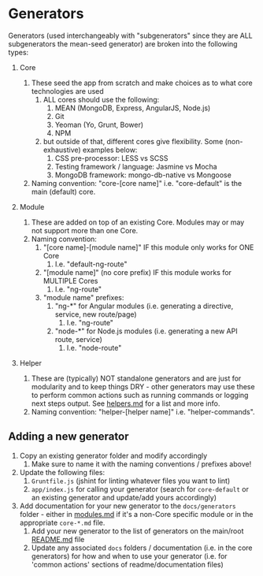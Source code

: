 # Generators

Generators (used interchangeably with "subgenerators" since they are ALL subgenerators the mean-seed generator) are broken into the following types:

1. Core
	1. These seed the app from scratch and make choices as to what core technologies are used
		1. ALL cores should use the following:
			1. MEAN (MongoDB, Express, AngularJS, Node.js)
			2. Git
			3. Yeoman (Yo, Grunt, Bower)
			4. NPM
		2. but outside of that, different cores give flexibility. Some (non-exhaustive) examples below:
			1. CSS pre-processor: LESS vs SCSS
			2. Testing framework / language: Jasmine vs Mocha
			3. MongoDB framework: mongo-db-native vs Mongoose
	2. Naming convention: "core-[core name]" i.e. "core-default" is the main (default) core.
	
2. Module
	1. These are added on top of an existing Core. Modules may or may not support more than one Core.
	2. Naming convention:
		1. "[core name]-[module name]" IF this module only works for ONE Core
			1. I.e. "default-ng-route"
		2. "[module name]" (no core prefix) IF this module works for MULTIPLE Cores
			1. I.e. "ng-route"
		3. "module name" prefixes:
			1. "ng-*" for Angular modules (i.e. generating a directive, service, new route/page)
				1. I.e. "ng-route"
			2. "node-*" for Node.js modules (i.e. generating a new API route, service)
				1. I.e. "node-route"
				
3. Helper
	1. These are (typically) NOT standalone generators and are just for modularity and to keep things DRY - other generators may use these to perform common actions such as running commands or logging next steps output. See [helpers.md](helpers.md) for a list and more info.
	2. Naming convention: "helper-[helper name]" i.e. "helper-commands".
				
				
## Adding a new generator
1. Copy an existing generator folder and modify accordingly
	1. Make sure to name it with the naming conventions / prefixes above!
2. Update the following files:
	1. `Gruntfile.js` (jshint for linting whatever files you want to lint)
	2. `app/index.js` for calling your generator (search for `core-default` or an existing generator and update/add yours accordingly)
3. Add documentation for your new generator to the `docs/generators` folder - either in [modules.md](modules.md) if it's a non-Core specific module or in the appropriate `core-*.md` file.
	1. Add your new generator to the list of generators on the main/root [README.md](../../README.md) file
	2. Update any associated `docs` folders / documentation (i.e. in the core generators) for how and when to use your generator (i.e. for 'common actions' sections of readme/documentation files)
